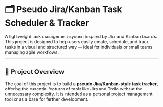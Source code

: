 # 🗂️ Pseudo Jira/Kanban Task Scheduler & Tracker

A lightweight task management system inspired by Jira and Kanban boards. This project is designed to help users easily create, schedule, and track tasks in a visual and structured way — ideal for individuals or small teams managing agile workflows.

---

## 🎯 Project Overview

The goal of this project is to build a **pseudo Jira/Kanban-style task tracker**, offering the essential features of tools like Jira and Trello without the unnecessary complexity. It is intended as a personal project management tool or as a base for further development.

